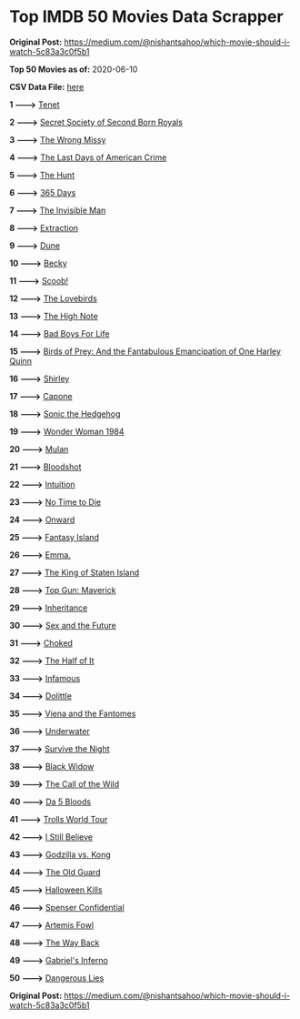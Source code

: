 # Top IMDB 50 Movies Data Scrapper

**Original Post:** https://medium.com/@nishantsahoo/which-movie-should-i-watch-5c83a3c0f5b1

**Top 50 Movies as of:** 2020-06-10

**CSV Data File:** [here](/Data/data.csv)

**1 --->** [Tenet](https://www.imdb.com/title/tt6723592/?ref_=adv_li_tt)

**2 --->** [Secret Society of Second Born Royals](https://www.imdb.com/title/tt10324122/?ref_=adv_li_tt)

**3 --->** [The Wrong Missy](https://www.imdb.com/title/tt9619798/?ref_=adv_li_tt)

**4 --->** [The Last Days of American Crime](https://www.imdb.com/title/tt1552211/?ref_=adv_li_tt)

**5 --->** [The Hunt](https://www.imdb.com/title/tt8244784/?ref_=adv_li_tt)

**6 --->** [365 Days](https://www.imdb.com/title/tt10886166/?ref_=adv_li_tt)

**7 --->** [The Invisible Man](https://www.imdb.com/title/tt1051906/?ref_=adv_li_tt)

**8 --->** [Extraction](https://www.imdb.com/title/tt8936646/?ref_=adv_li_tt)

**9 --->** [Dune](https://www.imdb.com/title/tt1160419/?ref_=adv_li_tt)

**10 --->** [Becky](https://www.imdb.com/title/tt10314450/?ref_=adv_li_tt)

**11 --->** [Scoob!](https://www.imdb.com/title/tt3152592/?ref_=adv_li_tt)

**12 --->** [The Lovebirds](https://www.imdb.com/title/tt8851668/?ref_=adv_li_tt)

**13 --->** [The High Note](https://www.imdb.com/title/tt9308382/?ref_=adv_li_tt)

**14 --->** [Bad Boys For Life](https://www.imdb.com/title/tt1502397/?ref_=adv_li_tt)

**15 --->** [Birds of Prey: And the Fantabulous Emancipation of One Harley Quinn](https://www.imdb.com/title/tt7713068/?ref_=adv_li_tt)

**16 --->** [Shirley](https://www.imdb.com/title/tt8430598/?ref_=adv_li_tt)

**17 --->** [Capone](https://www.imdb.com/title/tt6199572/?ref_=adv_li_tt)

**18 --->** [Sonic the Hedgehog](https://www.imdb.com/title/tt3794354/?ref_=adv_li_tt)

**19 --->** [Wonder Woman 1984](https://www.imdb.com/title/tt7126948/?ref_=adv_li_tt)

**20 --->** [Mulan](https://www.imdb.com/title/tt4566758/?ref_=adv_li_tt)

**21 --->** [Bloodshot](https://www.imdb.com/title/tt1634106/?ref_=adv_li_tt)

**22 --->** [Intuition](https://www.imdb.com/title/tt12282598/?ref_=adv_li_tt)

**23 --->** [No Time to Die](https://www.imdb.com/title/tt2382320/?ref_=adv_li_tt)

**24 --->** [Onward](https://www.imdb.com/title/tt7146812/?ref_=adv_li_tt)

**25 --->** [Fantasy Island](https://www.imdb.com/title/tt0983946/?ref_=adv_li_tt)

**26 --->** [Emma.](https://www.imdb.com/title/tt9214832/?ref_=adv_li_tt)

**27 --->** [The King of Staten Island](https://www.imdb.com/title/tt9686708/?ref_=adv_li_tt)

**28 --->** [Top Gun: Maverick](https://www.imdb.com/title/tt1745960/?ref_=adv_li_tt)

**29 --->** [Inheritance](https://www.imdb.com/title/tt7923220/?ref_=adv_li_tt)

**30 --->** [Sex and the Future](https://www.imdb.com/title/tt7541838/?ref_=adv_li_tt)

**31 --->** [Choked](https://www.imdb.com/title/tt11651780/?ref_=adv_li_tt)

**32 --->** [The Half of It](https://www.imdb.com/title/tt9683478/?ref_=adv_li_tt)

**33 --->** [Infamous](https://www.imdb.com/title/tt7703924/?ref_=adv_li_tt)

**34 --->** [Dolittle](https://www.imdb.com/title/tt6673612/?ref_=adv_li_tt)

**35 --->** [Viena and the Fantomes](https://www.imdb.com/title/tt3344686/?ref_=adv_li_tt)

**36 --->** [Underwater](https://www.imdb.com/title/tt5774060/?ref_=adv_li_tt)

**37 --->** [Survive the Night](https://www.imdb.com/title/tt10303324/?ref_=adv_li_tt)

**38 --->** [Black Widow](https://www.imdb.com/title/tt3480822/?ref_=adv_li_tt)

**39 --->** [The Call of the Wild](https://www.imdb.com/title/tt7504726/?ref_=adv_li_tt)

**40 --->** [Da 5 Bloods](https://www.imdb.com/title/tt9777644/?ref_=adv_li_tt)

**41 --->** [Trolls World Tour](https://www.imdb.com/title/tt6587640/?ref_=adv_li_tt)

**42 --->** [I Still Believe](https://www.imdb.com/title/tt9779516/?ref_=adv_li_tt)

**43 --->** [Godzilla vs. Kong](https://www.imdb.com/title/tt5034838/?ref_=adv_li_tt)

**44 --->** [The Old Guard](https://www.imdb.com/title/tt7556122/?ref_=adv_li_tt)

**45 --->** [Halloween Kills](https://www.imdb.com/title/tt10665338/?ref_=adv_li_tt)

**46 --->** [Spenser Confidential](https://www.imdb.com/title/tt8629748/?ref_=adv_li_tt)

**47 --->** [Artemis Fowl](https://www.imdb.com/title/tt3089630/?ref_=adv_li_tt)

**48 --->** [The Way Back](https://www.imdb.com/title/tt8544498/?ref_=adv_li_tt)

**49 --->** [Gabriel's Inferno](https://www.imdb.com/title/tt11316854/?ref_=adv_li_tt)

**50 --->** [Dangerous Lies](https://www.imdb.com/title/tt10183816/?ref_=adv_li_tt)

**Original Post:** https://medium.com/@nishantsahoo/which-movie-should-i-watch-5c83a3c0f5b1
